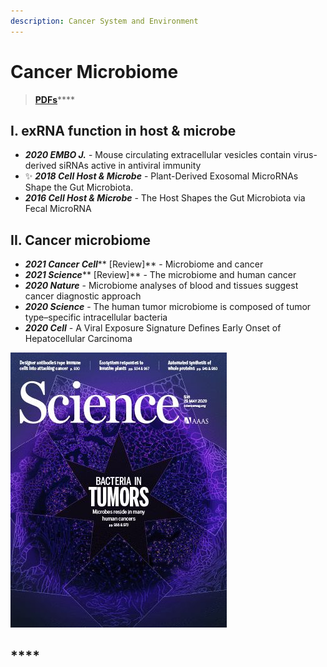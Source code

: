 ```yaml
---
description: Cancer System and Environment
---
```


# Cancer Microbiome

> [**PDFs**](https://cloud.tsinghua.edu.cn/d/07d2b19d6b284ebea5ea/?p=%2F2.%20Precision%20Medicine\&mode=list)****

## I. exRNA function **in host & microbe**

* _**2020 EMBO J.**_ -  Mouse circulating extracellular vesicles contain virus-derived siRNAs active in antiviral immunity
* ✨ _**2018 Cell Host & Microbe**_ - Plant-Derived Exosomal MicroRNAs Shape the Gut Microbiota.&#x20;
* _**2016 Cell Host & Microbe**_ - The Host Shapes the Gut Microbiota via Fecal MicroRNA

## **II. Cancer microbiome**

* _**2021 Cancer Cell**_** \[Review]** - Microbiome and cancer
* _**2021 Science**_** \[Review]** - The microbiome and human cancer
* _**2020 Nature**_ - Microbiome analyses of blood and tissues suggest cancer diagnostic approach&#x20;
* _**2020 Science**_ - The human tumor microbiome is composed of tumor type–specific intracellular bacteria
* _**2020 Cell**_ - A Viral Exposure Signature Defines Early Onset of Hepatocellular Carcinoma



![2020 Science - Bacteria in Tumors](../../../.gitbook/assets/2020-science-the-human-tumor-microbiome-is-composed-of-tumor-type-specific-intracellular-bacteria-cover.jpg)



## ****
